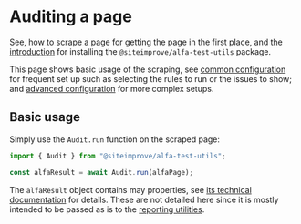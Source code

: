 # Auditing a page

See, [how to scrape a page](scraping/scraping.md) for getting the page in the first place, and [the introduction](../README.md) for installing the `@siteimprove/alfa-test-utils` package.

This page shows basic usage of the scraping, see [common configuration](./configuration.md) for frequent set up such as selecting the rules to run or the issues to show; and [advanced configuration](./advanced.md) for more complex setups.

## Basic usage

Simply use the `Audit.run` function on the scraped page:

```typescript
import { Audit } from "@siteimprove/alfa-test-utils";

const alfaResult = await Audit.run(alfaPage);
```

The `alfaResult` object contains may properties, see [its technical documentation](https://github.com/Siteimprove/alfa-integrations/blob/main/docs/api/alfa-test-utils.audit.result.md) for details. These are not detailed here since it is mostly intended to be passed as is to the [reporting utilities](../reporting/basic.md).
